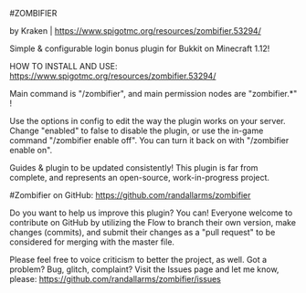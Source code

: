 #ZOMBIFIER

by Kraken | https://www.spigotmc.org/resources/zombifier.53294/

Simple & configurable login bonus plugin for Bukkit on Minecraft 1.12!

HOW TO INSTALL AND USE: https://www.spigotmc.org/resources/zombifier.53294/

Main command is "/zombifier", and main permission nodes are "zombifier.*" !

Use the options in config to edit the way the plugin works on your server. Change "enabled" to false to disable the plugin, or use the in-game command "/zombifier enable off". You can turn it back on with "/zombifier enable on".

Guides & plugin to be updated consistently! This plugin is far from complete, and represents an open-source, work-in-progress project.

#Zombifier on GitHub: https://github.com/randallarms/zombifier

Do you want to help us improve this plugin? You can! Everyone welcome to contribute on GitHub by utilizing the Flow to branch their own version, make changes (commits), and submit their changes as a "pull request" to be considered for merging with the master file.

Please feel free to voice criticism to better the project, as well. Got a problem? Bug, glitch, complaint? Visit the Issues page and let me know, please: https://github.com/randallarms/zombifier/issues